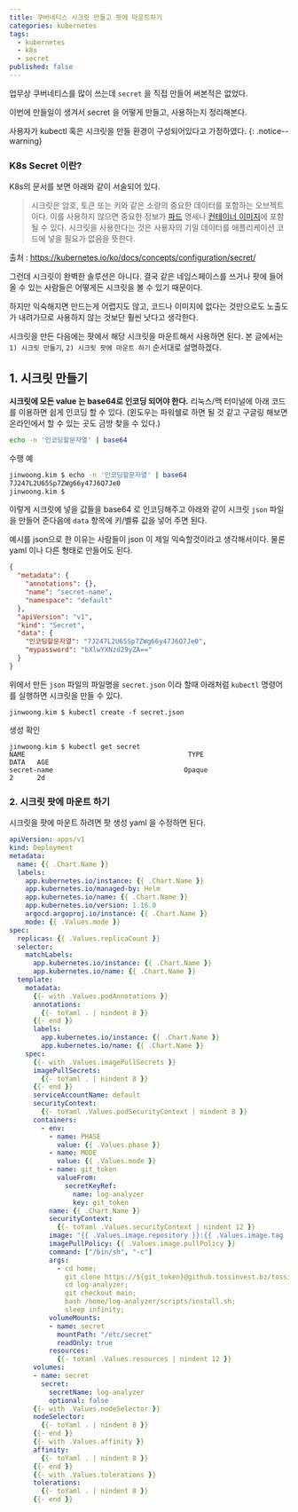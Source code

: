 ```yaml
---
title: 쿠버네티스 시크릿 만들고 팟에 마운트하기
categories: kubernetes
tags:
  - kubernetes
  - k8s
  - secret
published: false
---
```



업무상 쿠버네티스를 많이 쓰는데 `secret` 을 직접 만들어 써본적은 없었다.

이번에 만들일이 생겨서 secret 을 어떻게 만들고, 사용하는지 정리해본다.

사용자가 kubectl 혹은 시크릿을 만들 환경이 구성되어있다고 가정하였다.
{: .notice--warning}

### K8s Secret 이란?
K8s의 문서를 보면 아래와 같이 서술되어 있다.

>시크릿은 암호, 토큰 또는 키와 같은 소량의 중요한 데이터를 포함하는 오브젝트이다. 이를 사용하지 않으면 중요한 정보가 [파드](https://kubernetes.io/ko/docs/concepts/workloads/pods/) 명세나 [컨테이너 이미지](https://kubernetes.io/ko/docs/reference/glossary/?all=true#term-image)에 포함될 수 있다. 시크릿을 사용한다는 것은 사용자의 기밀 데이터를 애플리케이션 코드에 넣을 필요가 없음을 뜻한다.

출처 : https://kubernetes.io/ko/docs/concepts/configuration/secret/

그런데 시크릿이 완벽한 솔루션은 아니다. 결국 같은 네임스페이스를 쓰거나 팟에 들어올 수 있는 사람들은 어떻게든 시크릿을 볼 수 있기 때문이다.

하지만 익숙해지면 만드는게 어렵지도 않고, 코드나 이미지에 없다는 것만으로도 노출도가 내려가므로 사용하지 않는 것보단 훨씬 낫다고 생각한다.

시크릿을 만든 다음에는 팟에서 해당 시크릿을 마운트해서 사용하면 된다. 본 글에서는 `1) 시크릿 만들기`, `2) 시크릿 팟에 마운트 하기` 순서대로 설명하겠다.


## 1. 시크릿 만들기


**시크릿에 모든 value 는 base64로 인코딩 되어야 한다.** 리눅스/맥 터미널에 아래 코드를 이용하면 쉽게 인코딩 할 수 있다. (윈도우는 파워쉘로 하면 될 것 같고 구글링 해보면 온라인에서 할 수 있는 곳도 금방 찾을 수 있다.)


```bash
echo -n '인코딩할문자열' | base64
```

수행 예

```bash
jinwoong.kim $ echo -n '인코딩할문자열' | base64
7J247L2U65Sp7ZWg66y47J6Q7Je0
jinwoong.kim $
```

이렇게 시크릿에 넣을 값들을 base64 로 인코딩해주고 아래와 같이 시크릿 `json` 파일을 만들어 준다음에 `data` 항목에 키/벨류 값을 넣어 주면 된다.

예시를 json으로 한 이유는 사람들이 json 이 제일 익숙할것이라고 생각해서이다. 물론 yaml 이나 다른 형태로 만들어도 된다.


```json
{
  "metadata": {
    "annotations": {},
    "name": "secret-name",
    "namespace": "default"
  },
  "apiVersion": "v1",
  "kind": "Secret",
  "data": {
    "인코딩할문자열": "7J247L2U65Sp7ZWg66y47J6Q7Je0",
    "mypassword": "bXlwYXNzd29yZA=="
  }
}
```

위에서 만든 `json` 파일의 파일명을 `secret.json` 이라 할때 아래처럼 `kubectl` 명령어를 실행하면 시크릿을 만들 수 있다.

```
jinwoong.kim $ kubectl create -f secret.json
```

생성 확인
```
jinwoong.kim $ kubectl get secret
NAME                                         TYPE                                  DATA   AGE
secret-name                                 Opaque                                2      2d
```

### 2. 시크릿 팟에 마운트 하기

시크릿을 팟에 마운트 하려면 팟 생성 yaml 을 수정하면 된다.

```yaml
apiVersion: apps/v1
kind: Deployment
metadata:
  name: {{ .Chart.Name }}
  labels:
    app.kubernetes.io/instance: {{ .Chart.Name }}
    app.kubernetes.io/managed-by: Helm
    app.kubernetes.io/name: {{ .Chart.Name }}
    app.kubernetes.io/version: 1.16.0
    argocd.argoproj.io/instance: {{ .Chart.Name }}
    mode: {{ .Values.mode }}
spec:
  replicas: {{ .Values.replicaCount }}
  selector:
    matchLabels:
      app.kubernetes.io/instance: {{ .Chart.Name }}
      app.kubernetes.io/name: {{ .Chart.Name }}
  template:
    metadata:
      {{- with .Values.podAnnotations }}
      annotations:
        {{- toYaml . | nindent 8 }}
      {{- end }}
      labels:
        app.kubernetes.io/instance: {{ .Chart.Name }}
        app.kubernetes.io/name: {{ .Chart.Name }}
    spec:
      {{- with .Values.imagePullSecrets }}
      imagePullSecrets:
        {{- toYaml . | nindent 8 }}
      {{- end }}
      serviceAccountName: default
      securityContext:
        {{- toYaml .Values.podSecurityContext | nindent 8 }}
      containers:
        - env:
          - name: PHASE
            value: {{ .Values.phase }}
          - name: MODE
            value: {{ .Values.mode }}
          - name: git_token
            valueFrom:
              secretKeyRef:
                name: log-analyzer
                key: git_token
          name: {{ .Chart.Name }}
          securityContext:
            {{- toYaml .Values.securityContext | nindent 12 }}
          image: "{{ .Values.image.repository }}:{{ .Values.image.tag | default .Chart.AppVersion }}"
          imagePullPolicy: {{ .Values.image.pullPolicy }}
          command: ["/bin/sh", "-c"]
          args:
            - cd home;
              git clone https://${git_token}@github.tossinvest.bz/tossinvest-data/log-analyzer.git;
              cd log-analyzer;
              git checkout main;
              bash /home/log-analyzer/scripts/install.sh;
              sleep infinity;
          volumeMounts:
          - name: secret
            mountPath: "/etc/secret"
            readOnly: true
          resources:
            {{- toYaml .Values.resources | nindent 12 }}
      volumes:
      - name: secret
        secret:
          secretName: log-analyzer
          optional: false
      {{- with .Values.nodeSelector }}
      nodeSelector:
        {{- toYaml . | nindent 8 }}
      {{- end }}
      {{- with .Values.affinity }}
      affinity:
        {{- toYaml . | nindent 8 }}
      {{- end }}
      {{- with .Values.tolerations }}
      tolerations:
        {{- toYaml . | nindent 8 }}
      {{- end }}
```

